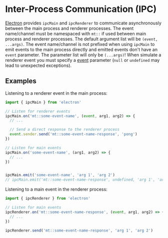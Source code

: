 # Inter-Process Communication (IPC)

[Electron](https://electronjs.org/docs/api/ipc-main) provides `ipcMain` and `ipcRenderer` to communicate asynchronously between the main process and renderer processes. The event name/channel must be namespaced with `mt::` if used between main process and renderer processes. The default argument list will be `(event, ...args)`. The event name/channel is not prefixed when using `ipcMain` to emit events to the main process directly and emitted events don't have an `event` parameter. The parameter list will only be `(...args)`! When simulate a renderer event you must specify a [event](https://electronjs.org/docs/api/ipc-main#event-object) parameter (`null` or `undefined` may lead to unexpected exceptions).

## Examples

Listening to a renderer event in the main process:

```js
import { ipcMain } from 'electron'

// Listen for renderer events
ipcMain.on('mt::some-event-name', (event, arg1, arg2) => {
  // ...

  // Send a direct response to the renderer process
  event.sender.send('mt::some-event-name-response', 'pong')
})

// Listen for main events
ipcMain.on('some-event-name', (arg1, arg2) => {
  // ...
})


ipcMain.emit('some-event-name', 'arg 1', 'arg 2')
// ipcMain.emit('mt::some-event-name-response', undefined, 'arg 1', 'arg 2') // crash because event is used in a responder but undefined here
```

Listening to a main event in the renderer process:

```js
import { ipcRenderer } from 'electron'

// Listen for main events
ipcRenderer.on('mt::some-event-name-response', (event, arg1, arg2) => {
  // ...
})

ipcRenderer.send('mt::some-event-name-response', 'arg 1', 'arg 2')
```
